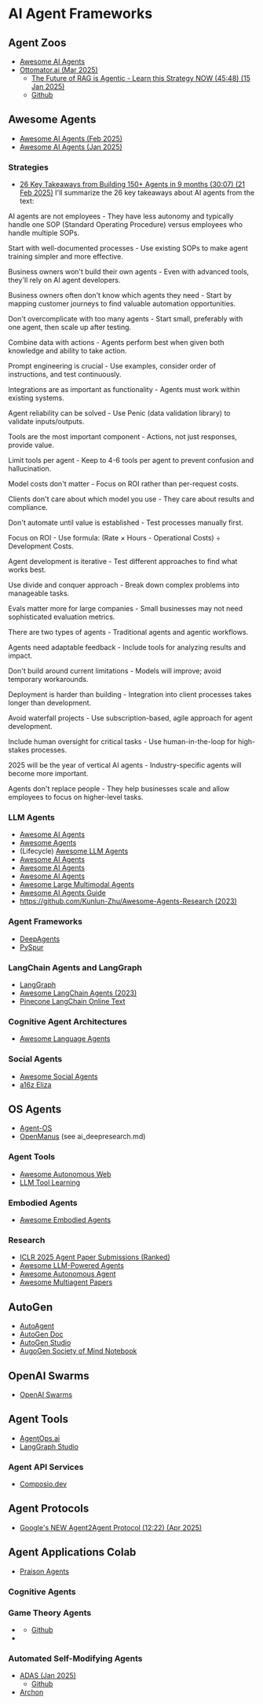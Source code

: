 # AI Agent Frameworks

## Agent Zoos

* [Awesome AI Agents](https://github.com/ChatTeach/Awesome-AI-Agents/blob/main/AGENTS.md)
* [Ottomator.ai (Mar 2025)](https://studio.ottomator.ai/)
  * [The Future of RAG is Agentic - Learn this Strategy NOW (45:48) (15 Jan 2025)](https://www.youtube.com/watch?v=_R-ff4ZMLC8)
  * [Github](https://github.com/coleam00/ottomator-agents)

## Awesome Agents

* [Awesome AI Agents (Feb 2025)](https://github.com/e2b-dev/awesome-ai-agents)
* [Awesome AI Agents (Jan 2025)](https://github.com/jim-schwoebel/awesome_ai_agents)

### Strategies

* [26 Key Takeaways from Building 150+ Agents in 9 months (30:07) (21 Feb 2025)](https://www.youtube.com/watch?v=jmeGqDu4tPU)
I'll summarize the 26 key takeaways about AI agents from the text:

AI agents are not employees - They have less autonomy and typically handle one SOP (Standard Operating Procedure) versus employees who handle multiple SOPs.

Start with well-documented processes - Use existing SOPs to make agent training simpler and more effective.

Business owners won't build their own agents - Even with advanced tools, they'll rely on AI agent developers.

Business owners often don't know which agents they need - Start by mapping customer journeys to find valuable automation opportunities.

Don't overcomplicate with too many agents - Start small, preferably with one agent, then scale up after testing.

Combine data with actions - Agents perform best when given both knowledge and ability to take action.

Prompt engineering is crucial - Use examples, consider order of instructions, and test continuously.

Integrations are as important as functionality - Agents must work within existing systems.

Agent reliability can be solved - Use Penic (data validation library) to validate inputs/outputs.

Tools are the most important component - Actions, not just responses, provide value.

Limit tools per agent - Keep to 4-6 tools per agent to prevent confusion and hallucination.

Model costs don't matter - Focus on ROI rather than per-request costs.

Clients don't care about which model you use - They care about results and compliance.

Don't automate until value is established - Test processes manually first.

Focus on ROI - Use formula: (Rate × Hours - Operational Costs) ÷ Development Costs.

Agent development is iterative - Test different approaches to find what works best.

Use divide and conquer approach - Break down complex problems into manageable tasks.

Evals matter more for large companies - Small businesses may not need sophisticated evaluation metrics.

There are two types of agents - Traditional agents and agentic workflows.

Agents need adaptable feedback - Include tools for analyzing results and impact.

Don't build around current limitations - Models will improve; avoid temporary workarounds.

Deployment is harder than building - Integration into client processes takes longer than development.

Avoid waterfall projects - Use subscription-based, agile approach for agent development.

Include human oversight for critical tasks - Use human-in-the-loop for high-stakes processes.

2025 will be the year of vertical AI agents - Industry-specific agents will become more important.

Agents don't replace people - They help businesses scale and allow employees to focus on higher-level tasks.

### LLM Agents

* [Awesome AI Agents](https://github.com/e2b-dev/awesome-ai-agents)
* [Awesome Agents](https://github.com/kyrolabs/awesome-agents)
* (Lifecycle) [Awesome LLM Agents](https://github.com/junhua/awesome-llm-agents)
* [Awesome AI Agents](https://github.com/Jenqyang/Awesome-AI-Agents)
* [Awesome AI Agents](https://github.com/slavakurilyak/awesome-ai-agents)
* [Awesome AI Agents](https://github.com/kaushikb11/awesome-llm-agents)
* [Awesome Large Multimodal Agents](https://github.com/jun0wanan/awesome-large-multimodal-agents)
* [Awesome AI Agents Guide](https://github.com/algomatic-inc/awesome-ai-agents-guide)
* [https://github.com/Kunlun-Zhu/Awesome-Agents-Research (2023)](https://github.com/Kunlun-Zhu/Awesome-Agents-Research)

### Agent Frameworks

* [DeepAgents](https://github.com/hwchase17/deepagents)
* [PySpur](https://github.com/PySpur-Dev/pyspur)

### LangChain Agents and LangGraph

* [LangGraph](https://github.com/langchain-ai/langgraph)
* [Awesome LangChain Agents (2023)](https://github.com/EniasCailliau/awesome-langchain-agents)
* [Pinecone LangChain Online Text](https://www.pinecone.io/learn/series/langchain/langchain-agents/)

### Cognitive Agent Architectures

* [Awesome Language Agents](https://github.com/ysymyth/awesome-language-agents)

### Social Agents

* [Awesome Social Agents](https://github.com/sotopia-lab/awesome-social-agents)
* [a16z Eliza](https://github.com/dabit3/ai-agent-cognitivedriftt)

## OS Agents

* [Agent-OS](https://github.com/buildermethods/agent-os)
* [OpenManus](https://github.com/mannaandpoem/OpenManus)
(see ai_deepresearch.md)

### Agent Tools

* [Awesome Autonomous Web](https://github.com/Agent-Tools/awesome-autonomous-web)
* [LLM Tool Learning](https://github.com/quchangle1/LLM-Tool-Survey)

### Embodied Agents

* [Awesome Embodied Agents](https://github.com/zchoi/Awesome-Embodied-Agent-with-LLMs)

### Research

* [ICLR 2025 Agent Paper Submissions (Ranked)](https://github.com/Aaron617/ICLR-2025-Submissions-Agent)
* [Awesome LLM-Powered Agents](https://github.com/hyp1231/awesome-llm-powered-agent)
* [Awesome Autonomous Agent](https://github.com/lafmdp/Awesome-Papers-Autonomous-Agent)
* [Awesome Multiagent Papers](https://github.com/kyegomez/awesome-multi-agent-papers)

## AutoGen

* [AutoAgent](https://github.com/HKUDS/AutoAgent?tab=readme-ov-file#quick-start)
* [AutoGen Doc](https://microsoft.github.io/autogen/)
* [AutoGen Studio](https://www.microsoft.com/en-us/research/blog/introducing-autogen-studio-a-low-code-interface-for-building-multi-agent-workflows/)
* [AugoGen Society of Mind Notebook](https://microsoft.github.io/autogen/docs/notebooks/agentchat_society_of_mind/)

## OpenAI Swarms

* [OpenAI Swarms](https://github.com/openai/swarm)

## Agent Tools

* [AgentOps.ai](https://www.agentops.ai/)
* [LangGraph Studio]()

### Agent API Services

* [Composio.dev](https://composio.dev/)

## Agent Protocols

* [Google's NEW Agent2Agent Protocol (12:22) (Apr 2025)](https://www.youtube.com/watch?v=rAeqTaYj_aI)

## Agent Applications Colab

* [Praison Agents](https://github.com/MervinPraison/PraisonAI/tree/main/cookbooks/notebooks)

### Cognitive Agents


### Game Theory Agents

* []()
  * [Github](https://github.com/dicelab-rhul/GAMA)
* []()

### Automated Self-Modifying Agents

* [ADAS (Jan 2025)](https://github.com/ShengranHu/ADAS)
  * [Github](https://github.com/ShengranHu/ADAS)
* [Archon](https://github.com/coleam00/Archon)
